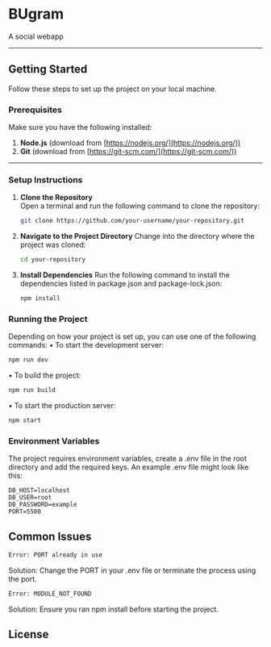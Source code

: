 # **BUgram**

A social webapp 

---

## **Getting Started**

Follow these steps to set up the project on your local machine.

### **Prerequisites**
Make sure you have the following installed:
1. **Node.js** (download from [https://nodejs.org/](https://nodejs.org/))
2. **Git** (download from [https://git-scm.com/](https://git-scm.com/))

---

### **Setup Instructions**

1. **Clone the Repository**  
   Open a terminal and run the following command to clone the repository:
   ```bash
   git clone https://github.com/your-username/your-repository.git
   ```

2. **Navigate to the Project Directory**
   Change into the directory where the project was cloned:
   ```bash
   cd your-repository
   ```
3. **Install Dependencies**
   Run the following command to install the dependencies listed in package.json and package-lock.json:
   ```bash
   npm install
   ```
### **Running the Project**
   Depending on how your project is set up, you can use one of the following commands:
   • To start the development server:
   ```bash
   npm run dev
   ```
   • To build the project:
   ```bash
   npm run build
   ```
   • To start the production server:
   ```bash
   npm start
   ```
### **Environment Variables**
The project requires environment variables, create a .env file in the root directory and add the required keys. An example .env file might look like this:

```env
DB_HOST=localhost
DB_USER=root
DB_PASSWORD=example
PORT=5500
```

## **Common Issues**
```bash
Error: PORT already in use
```
Solution: Change the PORT in your .env file or terminate the process using the port.


```bash
Error: MODULE_NOT_FOUND
```
Solution: Ensure you ran npm install before starting the project.

## **License**
